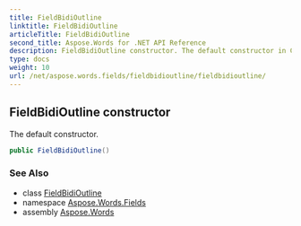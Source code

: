 ```yaml
---
title: FieldBidiOutline
linktitle: FieldBidiOutline
articleTitle: FieldBidiOutline
second_title: Aspose.Words for .NET API Reference
description: FieldBidiOutline constructor. The default constructor in C#.
type: docs
weight: 10
url: /net/aspose.words.fields/fieldbidioutline/fieldbidioutline/
---
```

## FieldBidiOutline constructor

The default constructor.

```csharp
public FieldBidiOutline()
```

### See Also

* class [FieldBidiOutline](../)
* namespace [Aspose.Words.Fields](../../fieldbidioutline/)
* assembly [Aspose.Words](../../../)
